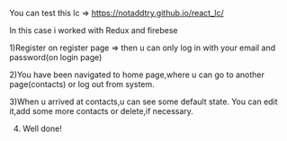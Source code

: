 You can test this lc => https://notaddtry.github.io/react_lc/

In this case i worked with Redux and firebese

1)Register on register page => then u can only log in with your email and password(on login page)

2)You have been navigated to home page,where u can go to another page(contacts) or log out from system.

3)When u arrived at contacts,u can see some default state. You can edit it,add some more contacts or delete,if necessary.

4) Well done!
